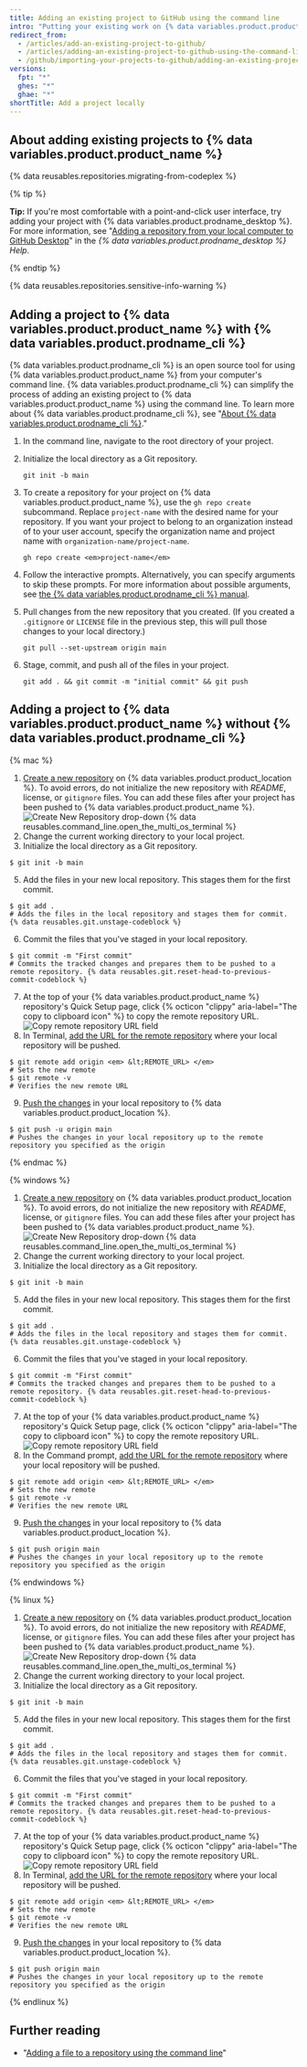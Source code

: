 ```yaml
---
title: Adding an existing project to GitHub using the command line
intro: "Putting your existing work on {% data variables.product.product_name %} can let you share and collaborate in lots of great ways."
redirect_from:
  - /articles/add-an-existing-project-to-github/
  - /articles/adding-an-existing-project-to-github-using-the-command-line
  - /github/importing-your-projects-to-github/adding-an-existing-project-to-github-using-the-command-line
versions:
  fpt: "*"
  ghes: "*"
  ghae: "*"
shortTitle: Add a project locally
---
```


## About adding existing projects to {% data variables.product.product_name %}

{% data reusables.repositories.migrating-from-codeplex %}

{% tip %}

**Tip:** If you're most comfortable with a point-and-click user interface, try adding your project with {% data variables.product.prodname_desktop %}. For more information, see "[Adding a repository from your local computer to GitHub Desktop](/desktop/guides/contributing-to-projects/adding-a-repository-from-your-local-computer-to-github-desktop)" in the _{% data variables.product.prodname_desktop %} Help_.

{% endtip %}

{% data reusables.repositories.sensitive-info-warning %}

## Adding a project to {% data variables.product.product_name %} with {% data variables.product.prodname_cli %}

{% data variables.product.prodname_cli %} is an open source tool for using {% data variables.product.product_name %} from your computer's command line. {% data variables.product.prodname_cli %} can simplify the process of adding an existing project to {% data variables.product.product_name %} using the command line. To learn more about {% data variables.product.prodname_cli %}, see "[About {% data variables.product.prodname_cli %}](/github-cli/github-cli/about-github-cli)."

1. In the command line, navigate to the root directory of your project.
1. Initialize the local directory as a Git repository.

   ```shell
   git init -b main
   ```

1. To create a repository for your project on {% data variables.product.product_name %}, use the `gh repo create` subcommand. Replace `project-name` with the desired name for your repository. If you want your project to belong to an organization instead of to your user account, specify the organization name and project name with `organization-name/project-name`.

   ```shell
   gh repo create <em>project-name</em>
   ```

1. Follow the interactive prompts. Alternatively, you can specify arguments to skip these prompts. For more information about possible arguments, see [the {% data variables.product.prodname_cli %} manual](https://cli.github.com/manual/gh_repo_create).
1. Pull changes from the new repository that you created. (If you created a `.gitignore` or `LICENSE` file in the previous step, this will pull those changes to your local directory.)

   ```shell
   git pull --set-upstream origin main
   ```

1. Stage, commit, and push all of the files in your project.

   ```shell
   git add . && git commit -m "initial commit" && git push
   ```

## Adding a project to {% data variables.product.product_name %} without {% data variables.product.prodname_cli %}

{% mac %}

1. [Create a new repository](/articles/creating-a-new-repository) on {% data variables.product.product_location %}. To avoid errors, do not initialize the new repository with _README_, license, or `gitignore` files. You can add these files after your project has been pushed to {% data variables.product.product_name %}.
   ![Create New Repository drop-down](/assets/images/help/repository/repo-create.png)
   {% data reusables.command_line.open_the_multi_os_terminal %}
2. Change the current working directory to your local project.
3. Initialize the local directory as a Git repository.

```shell
$ git init -b main
```

5. Add the files in your new local repository. This stages them for the first commit.

```shell
$ git add .
# Adds the files in the local repository and stages them for commit. {% data reusables.git.unstage-codeblock %}
```

6. Commit the files that you've staged in your local repository.

```shell
$ git commit -m "First commit"
# Commits the tracked changes and prepares them to be pushed to a remote repository. {% data reusables.git.reset-head-to-previous-commit-codeblock %}
```

7. At the top of your {% data variables.product.product_name %} repository's Quick Setup page, click {% octicon "clippy" aria-label="The copy to clipboard icon" %} to copy the remote repository URL.
   ![Copy remote repository URL field](/assets/images/help/repository/copy-remote-repository-url-quick-setup.png)
8. In Terminal, [add the URL for the remote repository](/github/getting-started-with-github/managing-remote-repositories) where your local repository will be pushed.

```shell
$ git remote add origin <em> &lt;REMOTE_URL> </em>
# Sets the new remote
$ git remote -v
# Verifies the new remote URL
```

9. [Push the changes](/github/getting-started-with-github/pushing-commits-to-a-remote-repository/) in your local repository to {% data variables.product.product_location %}.

```shell
$ git push -u origin main
# Pushes the changes in your local repository up to the remote repository you specified as the origin
```

{% endmac %}

{% windows %}

1. [Create a new repository](/articles/creating-a-new-repository) on {% data variables.product.product_location %}. To avoid errors, do not initialize the new repository with _README_, license, or `gitignore` files. You can add these files after your project has been pushed to {% data variables.product.product_name %}.
   ![Create New Repository drop-down](/assets/images/help/repository/repo-create.png)
   {% data reusables.command_line.open_the_multi_os_terminal %}
2. Change the current working directory to your local project.
3. Initialize the local directory as a Git repository.

```shell
$ git init -b main
```

5. Add the files in your new local repository. This stages them for the first commit.

```shell
$ git add .
# Adds the files in the local repository and stages them for commit. {% data reusables.git.unstage-codeblock %}
```

6. Commit the files that you've staged in your local repository.

```shell
$ git commit -m "First commit"
# Commits the tracked changes and prepares them to be pushed to a remote repository. {% data reusables.git.reset-head-to-previous-commit-codeblock %}
```

7. At the top of your {% data variables.product.product_name %} repository's Quick Setup page, click {% octicon "clippy" aria-label="The copy to clipboard icon" %} to copy the remote repository URL.
   ![Copy remote repository URL field](/assets/images/help/repository/copy-remote-repository-url-quick-setup.png)
8. In the Command prompt, [add the URL for the remote repository](/github/getting-started-with-github/managing-remote-repositories) where your local repository will be pushed.

```shell
$ git remote add origin <em> &lt;REMOTE_URL> </em>
# Sets the new remote
$ git remote -v
# Verifies the new remote URL
```

9. [Push the changes](/github/getting-started-with-github/pushing-commits-to-a-remote-repository/) in your local repository to {% data variables.product.product_location %}.

```shell
$ git push origin main
# Pushes the changes in your local repository up to the remote repository you specified as the origin
```

{% endwindows %}

{% linux %}

1. [Create a new repository](/articles/creating-a-new-repository) on {% data variables.product.product_location %}. To avoid errors, do not initialize the new repository with _README_, license, or `gitignore` files. You can add these files after your project has been pushed to {% data variables.product.product_name %}.
   ![Create New Repository drop-down](/assets/images/help/repository/repo-create.png)
   {% data reusables.command_line.open_the_multi_os_terminal %}
2. Change the current working directory to your local project.
3. Initialize the local directory as a Git repository.

```shell
$ git init -b main
```

5. Add the files in your new local repository. This stages them for the first commit.

```shell
$ git add .
# Adds the files in the local repository and stages them for commit. {% data reusables.git.unstage-codeblock %}
```

6. Commit the files that you've staged in your local repository.

```shell
$ git commit -m "First commit"
# Commits the tracked changes and prepares them to be pushed to a remote repository. {% data reusables.git.reset-head-to-previous-commit-codeblock %}
```

7. At the top of your {% data variables.product.product_name %} repository's Quick Setup page, click {% octicon "clippy" aria-label="The copy to clipboard icon" %} to copy the remote repository URL.
   ![Copy remote repository URL field](/assets/images/help/repository/copy-remote-repository-url-quick-setup.png)
8. In Terminal, [add the URL for the remote repository](/github/getting-started-with-github/managing-remote-repositories) where your local repository will be pushed.

```shell
$ git remote add origin <em> &lt;REMOTE_URL> </em>
# Sets the new remote
$ git remote -v
# Verifies the new remote URL
```

9. [Push the changes](/github/getting-started-with-github/pushing-commits-to-a-remote-repository/) in your local repository to {% data variables.product.product_location %}.

```shell
$ git push origin main
# Pushes the changes in your local repository up to the remote repository you specified as the origin
```

{% endlinux %}

## Further reading

- "[Adding a file to a repository using the command line](/articles/adding-a-file-to-a-repository-using-the-command-line)"
